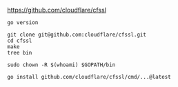 https://github.com/cloudflare/cfssl

```
go version

git clone git@github.com:cloudflare/cfssl.git
cd cfssl
make
tree bin

sudo chown -R $(whoami) $GOPATH/bin

go install github.com/cloudflare/cfssl/cmd/...@latest
```